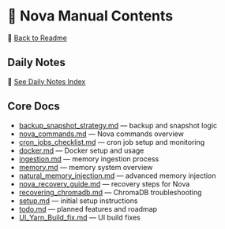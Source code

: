 # 📁 Nova Manual Contents

📖 [Back to Readme](README.md)

## Daily Notes
📅 [See Daily Notes Index](daily/README.md)

## Core Docs
- [backup_snapshot_strategy.md](backup_snapshot_strategy.md) — backup and snapshot logic
- [nova_commands.md](nova_commands.md) — Nova commands overview
- [cron_jobs_checklist.md](cron_jobs_checklist.md) — cron job setup and monitoring
- [docker.md](docker.md) — Docker setup and usage
- [ingestion.md](ingestion.md) — memory ingestion process
- [memory.md](memory.md) — memory system overview
- [natural_memory_injection.md](natural_memory_injection.md) — advanced memory injection
- [nova_recovery_guide.md](nova_recovery_guide.md) — recovery steps for Nova
- [recovering_chromadb.md](recovering_chromadb.md) — ChromaDB troubleshooting
- [setup.md](setup.md) — initial setup instructions
- [todo.md](todo.md) — planned features and roadmap
- [UI_Yarn_Build_fix.md](UI_Yarn_Build_fix.md) — UI build fixes
